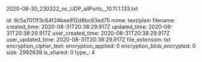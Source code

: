 2020-08-30_230322_nc_UDP_allPorts__10.11.1.133.txt

id: 6c5a7011f3c64f24bee912d8bc63ed75
mime: text/plain
filename: 
created_time: 2020-08-31T20:38:29.917Z
updated_time: 2020-08-31T20:38:29.917Z
user_created_time: 2020-08-31T20:38:29.917Z
user_updated_time: 2020-08-31T20:38:29.917Z
file_extension: txt
encryption_cipher_text: 
encryption_applied: 0
encryption_blob_encrypted: 0
size: 2992639
is_shared: 0
type_: 4